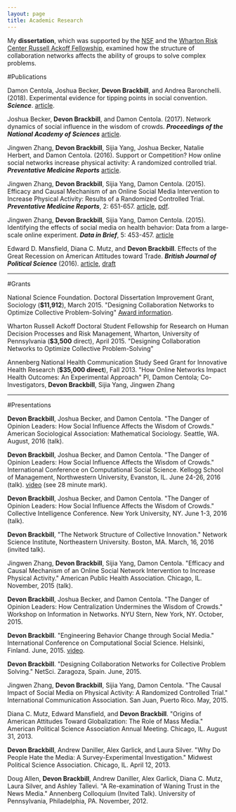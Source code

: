 ```yaml
---
layout: page
title: Academic Research
---
```


My **dissertation**, which was supported by the [NSF](http://www.nsf.gov/awardsearch/showAward?AWD_ID=1519026&HistoricalAwards=false) and the [Wharton Risk Center Russell Ackoff Fellowship](http://riskcenter.wharton.upenn.edu/russell-ackoff-doctoral-student-fellowships/), examined how the structure of collaboration networks affects the ability of groups to solve complex problems.

#Publications

Damon Centola, Joshua Becker, **Devon Brackbill**, and Andrea Baronchelli. (2018). Experimental evidence for tipping points in social convention. ***Science***.  [article](http://science.sciencemag.org/content/360/6393/1116).

Joshua Becker, **Devon Brackbill**, and Damon Centola. (2017). Network dynamics of social influence in the wisdom of crowds. ***Proceedings of the National Academy of Sciences***  [article](http://www.pnas.org/content/early/2017/06/06/1615978114.abstract).

Jingwen Zhang, **Devon Brackbill**, Sijia Yang, Joshua Becker, Natalie Herbert, and Damon Centola. (2016). Support or Competition? How online social networks increase physical activity: A randomized controlled trial. ***Preventative Medicine Reports*** [article](http://www.sciencedirect.com/science/article/pii/S2211335516300936).

Jingwen Zhang, **Devon Brackbill**, Sijia Yang, Damon Centola. (2015). Efficacy and Causal Mechanism of an Online Social Media Intervention to Increase Physical Activity: Results of a Randomized Controlled Trial. ***Preventative Medicine Reports***, 2: 651-657. [article](http://www.sciencedirect.com/science/article/pii/S2211335515001072), [pdf](../PreventativeMedRep.pdf).

Jingwen Zhang, **Devon Brackbill**, Sijia Yang, Damon Centola. (2015). Identifying the effects of social media on health behavior: Data from a large-scale online experiment. ***Data in Brief***, 5: 453-457. [article](http://www.ncbi.nlm.nih.gov/pmc/articles/PMC4610960/)

Edward D. Mansfield, Diana C. Mutz, and **Devon Brackbill**. Effects of the Great Recession on American Attitudes toward Trade. ***British Journal of Political Science*** (2016). [article](https://www.cambridge.org/core/journals/british-journal-of-political-science/article/effects-of-the-great-recession-on-american-attitudes-toward-trade/343F5021864097B6385C6E0C2E8037C4), [draft](http://iscap.upenn.edu/sites/default/files/Effects%20of%20the%20Great%20Recession%20on%20American%20Attitudes%20toward%20Trade%2011-10-2014.pdf)

***

#Grants

National Science Foundation. Doctoral Dissertation Improvement Grant, Sociology (**$11,912**), March 2015.
"Designing Collaboration Networks to Optimize Collective Problem-Solving" [Award information](http://www.nsf.gov/awardsearch/showAward?AWD_ID=1519026&HistoricalAwards=false).

Wharton Russell Ackoff Doctoral Student Fellowship for Research on Human Decision Processes and Risk Management, Wharton, University of Pennsylvania (**$3,500** direct), April 2015. 
"Designing Collaboration Networks to Optimize Collective Problem-Solving"

Annenberg National Health Communication Study Seed Grant for Innovative Health Research (**$35,000 direct**), Fall 2013.
"How Online Networks Impact Health Outcomes: An Experimental Approach"
PI, Damon Centola; Co-Investigators, **Devon Brackbill**, Sijia Yang, Jingwen Zhang

***

#Presentations

**Devon Brackbill**, Joshua Becker, and Damon Centola. "The Danger of Opinion Leaders: How Social Influence Affects the Wisdom of Crowds." American Sociological Association: Mathematical Sociology. Seattle, WA. August, 2016 (talk).

**Devon Brackbill**, Joshua Becker, and Damon Centola. "The Danger of Opinion Leaders: How Social Influence Affects the Wisdom of Crowds." International Conference on Computational Social Science. Kellogg School of Management, Northwestern University, Evanston, IL. June 24-26, 2016 (talk). [video](https://mediasite.kellogg.northwestern.edu/Mediasite/Play/07ce0b2e41c14ee1bf208223d319b4c71d?catalog=1533bdef-0c88-4513-ad97-5fce50c92e62) (see 28 minute mark).

**Devon Brackbill**, Joshua Becker, and Damon Centola. "The Danger of Opinion Leaders: How Social Influence Affects the Wisdom of Crowds." Collective Intelligence Conference. New York University, NY. June 1-3, 2016 (talk).

**Devon Brackbill**, "The Network Structure of Collective Innovation." Network Science Institute, Northeastern University. Boston, MA. March, 16, 2016 (invited talk).

Jingwen Zhang, **Devon Brackbill**, Sijia Yang, Damon Centola. "Efficacy and Causal Mechanism of an Online Social Network Intervention to Increase Physical Activity." American Public Health Association. Chicago, IL. November, 2015 (talk).
 
**Devon Brackbill**, Joshua Becker, and Damon Centola. "The Danger of Opinion Leaders: How Centralization Undermines the Wisdom of Crowds." Workshop on Information in Networks. NYU Stern, New York, NY. October, 2015.

**Devon Brackbill**. "Engineering Behavior Change through Social Media." International Conference on Computational Social Science. Helsinki, Finland. June, 2015. [video](https://youtu.be/auvv9MHTzfs?t=59m5s).

**Devon Brackbill**. "Designing Collaboration Networks for Collective Problem Solving." NetSci. Zaragoza, Spain. June, 2015.

Jingwen Zhang, **Devon Brackbill**, Sijia Yang, Damon Centola. "The Causal Impact of Social Media on Physical Activity: A Randomized Controlled Trial." International Communication Association. San Juan, Puerto Rico. May, 2015.

Diana C. Mutz, Edward Mansfield, and **Devon Brackbill**. "Origins of American Attitudes Toward Globalization: The Role of Mass Media." American Political Science Association Annual Meeting. Chicago, IL. August 31, 2013.

**Devon Brackbill**, Andrew Daniller, Alex Garlick, and Laura Silver. "Why Do People Hate the Media: A Survey-Experimental Investigation." Midwest Political Science Association. Chicago, IL. April 12, 2013.

Doug Allen, **Devon Brackbill**, Andrew Daniller, Alex Garlick, Diana C. Mutz, Laura Silver, and Ashley Tallevi. "A Re-examination of Waning Trust in the News Media." Annenberg Colloquium (Invited Talk). University of Pennsylvania, Philadelphia, PA. November, 2012.

